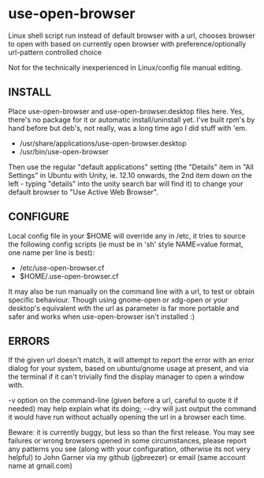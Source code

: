 use-open-browser
================

Linux shell script run instead of default browser with a url, chooses browser to open with based on currently open browser with preference/optionally url-pattern controlled choice

Not for the technically inexperienced in Linux/config file manual editing.

INSTALL
-------
Place use-open-browser and use-open-browser.desktop files here. Yes, there's no package for it or automatic install/uninstall yet. I've built rpm's by hand before but deb's, not really, was a long time ago I did stuff with 'em.

* /usr/share/applications/use-open-browser.desktop
* /usr/bin/use-open-browser

Then use the regular "default applications" setting (the "Details" item in "All Settings" in Ubuntu with Unity, ie. 12.10 onwards, the 2nd item down on the left - typing "details" into the unity search bar will find it) to change your default browser to "Use Active Web Browser".

CONFIGURE
---------
Local config file in your $HOME will override any in /etc, it tries to source the following config scripts (ie must be in 'sh' style NAME=value format, one name per line is best):

* /etc/use-open-browser.cf
* $HOME/.use-open-browser.cf

It may also be run manually on the command line with a url, to test or obtain specific behaviour. Though using gnome-open or xdg-open or your desktop's equivalent with the url as parameter is far more portable and safer and works when use-open-browser isn't installed :)

ERRORS
------
If the given url doesn't match, it will attempt to report the error with an error dialog for your system, based on ubuntu/gnome usage at present, and via the terminal if it can't trivially find the display manager to open a window with.

-v option on the command-line (given before a url, careful to quote it if needed) may help explain what its doing; --dry will just output the command it would have run without actually opening the url in a browser each time.

Beware: it is currently buggy, but less so than the first release. You may see failures or wrong browsers opened in some circumstances, please report any patterns you see (along with your configuration, otherwise its not very helpful) to John Garner via my github (jgbreezer) or email (same account name at gmail.com)
